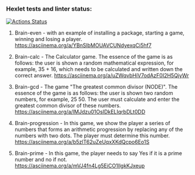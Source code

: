 ### Hexlet tests and linter status:
[![Actions Status](https://github.com/gitfilin/python-project-49/workflows/hexlet-check/badge.svg)](https://github.com/gitfilin/python-project-49/actions)


1) Brain-even - with an example of installing a package, starting a game, winning and losing a player.
    https://asciinema.org/a/YBnSlbMOUAVCUNdyexqCi5hf7

2) Brain-calc - The Calculator game. The essence of the game is as follows: the user is shown a random mathematical expression, for example, 35 + 16, which needs to be calculated and written down the correct answer. 
    https://asciinema.org/a/uZWqvbHiV7odAzF0I2H5QjyWr

3) Brain-gcd - The game "The greatest common divisor (NODE)". The essence of the game is as follows: the user is shown two random numbers, for example, 25 50. The user must calculate and enter the greatest common divisor of these numbers. 
    https://asciinema.org/a/lMJdzu01OsIDkELIqrbDLt0DD

4) Brain-progression - In this game, we show the player a series of numbers that forms an arithmetic progression by replacing any of the numbers with two dots. The player must determine this number. 
    https://asciinema.org/a/b5zlT62uZeUqxXKdQcpo6Eo1S

5) Brain-prime - In this game, the player needs to say Yes if it is a prime number and no if not. 
    https://asciinema.org/a/mVJ4fn4Lg5EiCO1llgkKJxeup